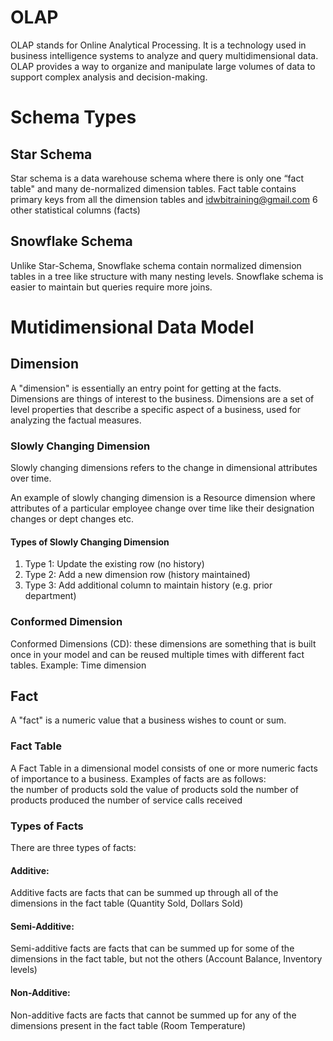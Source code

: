 # OLAP
OLAP stands for Online Analytical Processing. It is a technology used in business intelligence systems to analyze and query multidimensional data. OLAP provides a way to organize and manipulate large volumes of data to support complex analysis and decision-making.

# Schema Types
## Star Schema
Star schema is a data warehouse schema where there is only one “fact table" and many de-normalized dimension tables. Fact table contains primary keys from all the dimension tables and idwbitraining@gmail.com 6 other statistical columns (facts)
## Snowflake Schema
Unlike Star-Schema, Snowflake schema contain normalized dimension tables in a tree like structure with many nesting levels. Snowflake schema is easier to maintain but queries require more joins.

# Mutidimensional Data Model

## Dimension
A "dimension" is essentially an entry point for getting at the facts. Dimensions are things of interest to the business. Dimensions are a set of level properties that describe a specific aspect of a business, used for analyzing the factual measures.

### Slowly Changing Dimension
Slowly changing dimensions refers to the change in dimensional attributes over time. 

An example of slowly changing dimension is a Resource dimension where attributes of a particular employee change over time like their designation changes or dept changes etc.

#### Types of Slowly Changing Dimension

 1. Type 1:  Update the existing row (no history)
 2. Type 2:  Add a new dimension row (history maintained)
 3. Type 3: Add additional column to maintain history (e.g. prior department)

### Conformed Dimension
Conformed Dimensions (CD): these dimensions are something that is built once in your model and can be reused multiple times with different fact tables. Example: Time dimension

## Fact
A "fact" is a numeric value that a business wishes to count or sum. 

### Fact Table 
A Fact Table in a dimensional model consists of one or more numeric facts of importance to a business. Examples of facts are as follows:  
the number of products sold 
the value of products sold
the number of products produced 
the number of service calls received

### Types of Facts
There are three types of facts: 

#### Additive: 
Additive facts are facts that can be summed up through all of the dimensions in the fact table (Quantity Sold, Dollars Sold) 

#### Semi-Additive: 
Semi-additive facts are facts that can be summed up for some of the dimensions in the fact table, but not the others (Account Balance, Inventory levels) 

#### Non-Additive: 
Non-additive facts are facts that cannot be summed up for any of the dimensions present in the fact table (Room Temperature)




<!--stackedit_data:
eyJoaXN0b3J5IjpbNDg5NDQxMzA1LC0yMDg4NzQ2NjEyXX0=
-->